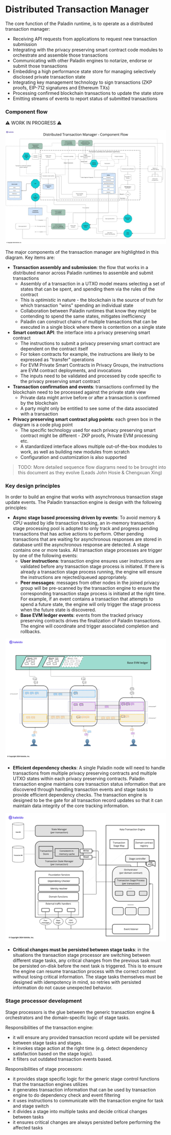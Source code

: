 # Distributed Transaction Manager

The core function of the Paladin runtime, is to operate as a distributed transaction manager:

- Receiving API requests from applications to request new transaction submission
- Integrating with the privacy preserving smart contract code modules to orchestrate and assemble those transactions
- Communicating with other Paladin engines to notarize, endorse or submit those transactions
- Embedding a high performance state store for managing selectively disclosed private transaction state
- Integrating key management technology to sign transactions (ZKP proofs, EIP-712 signatures and Ethereum TXs)
- Processing confirmed blockchain transactions to update the state store
- Emitting streams of events to report status of submitted transactions

### Component flow

⚠ WORK IN PROGRESS ⚠

![Distributed Transaction Manager - Component Flow](./diagrams/distribute_tx_manager_component_flow.jpg)

The major components of the transaction manager are highlighted in this diagram. Key items are:

- **Transaction assembly and submission**: the flow that works in a distributed manor across Paladin runtimes to assemble and submit transactions
    - Assembly of a transaction in a UTXO model means selecting a set of states that can be spent, and spending them via the rules of the contract
    - This is _optimistic_ in nature - the blockchain is the source of truth for which transaction "wins" spending an individual state
    - Collaboration between Paladin runtimes that know they might be contending to spend the same states, mitigates inefficiency
    - Paladin can construct chains of multiple transactions that can be executed in a single block where there is contention on a single state
- **Smart contract API**: the interface into a privacy preserving smart contract
    - The instructions to submit a privacy preserving smart contract are dependent on the contract itself
    - For token contracts for example, the instructions are likely to be expressed as "transfer" operations
    - For EVM Private Smart Contracts in Privacy Groups, the instructions are EVM contract deployments, and invocations
    - The inputs need to be validated and processed by code specific to the privacy preserving smart contract
- **Transaction confirmation and events**: transactions confirmed by the blockchain need to be processed against the private state view
    - Private data might arrive before or after a transaction is confirmed by the blockchain
    - A party might only be entitled to see some of the data associated with a transaction
- **Privacy preserving smart contract plug points**: each green box in the diagram is a code plug point
    - The specific technology used for each privacy preserving smart contract might be different - ZKP proofs, Private EVM processing etc.
    - A standardized interface allows multiple out-of-the-box modules to work, as well as building new modules from scratch
    - Configuration and customization is also supported

> TODO: More detailed sequence flow diagrams need to be brought into this document as they evolve (Leads John Hosie & Chengxuan Xing)

### Key design principles

In order to build an engine that works with asynchronous transaction stage update events. The Paladin transaction engine is design with the following principles:
- **Async stage based processing driven by events**: To avoid memory & CPU wasted by idle transaction tracking, an in-memory transaction stage processing pool is adopted to only track and progress pending transactions that has active actions to perform. Other pending transactions that are waiting for asynchronous responses are stored in database until the asynchronous response are detected. A stage contains one or more tasks. All transaction stage processes are trigger by one of the following events:
  - **User instructions**: transaction engine ensures user instructions are validated before any transaction stage process is initiated. If there is already a transaction stage process running, the engine will ensure the instructions are rejected/queued appropriately.  
  - **Peer messages**: messages from other nodes in the joined privacy group will be pre-scanned by the transaction engine to ensure the corresponding transaction stage process is initiated at the right time. For example, if an event contains a transaction that attempts to spend a future state, the engine will only trigger the stage process when the future state is discovered.
  - **Base EVM ledger events**: events from the tracked privacy preserving contracts drives the finalization of Paladin transactions. The engine will coordinate and trigger associated completion and rollbacks.


![transaction engine event sources](./diagrams/tx_event_sources.png)


- **Efficient dependency checks**: A single Paladin node will need to handle transactions from multiple privacy preserving contracts and multiple UTXO states within each privacy preserving contracts. Paladin transaction engine maintains core transaction status information that are discovered through handling transaction events and stage tasks to provide efficient dependency checks. The transaction engine is designed to be the gate for all transaction record updates so that it can maintain data integrity of the core tracking information.

![transaction engine components](./diagrams/tx_engine_components.png)

- **Critical changes must be persisted between stage tasks**: in the situations the transaction stage processor are switching between different stage tasks, any critical changes from the previous task must be persisted on-disk before the next task is triggered. This is to ensure the engine can resume transaction process with the correct context without losing critical information. The stage tasks themselves must be designed with idempotency in mind, so retries with persisted information do not cause unexpected behavior.


### Stage processor development

Stage processors is the glue between the generic transaction engine & orchestrators and the domain-specific logic of stage tasks.


Responsibilities of the transaction engine:

- it will ensure any provided transaction record update will be persisted between stage tasks and stages.
- it invokes stage action at the right time (e.g. detect dependency satisfaction based on the stage logic).
- it filters out outdated transaction events based. 

Responsibilities of stage processors:

- it provides stage specific logic for the generic stage control functions that the transaction engines utilizes
- it generates transaction information that can be used by transaction engine to do dependency check and event filtering
- it uses instructions to communicate with the transaction engine for task and stage switch
- it divides a stage into multiple tasks and decide critical changes between tasks
- it ensures critical changes are always persisted before performing the affected tasks

